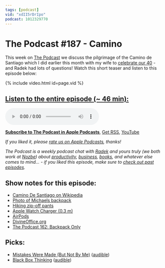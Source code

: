 ```yaml
---
tags: [podcast]
vid: "xdII5rDrIpo"
podcast: 1012329770
---
```


# The Podcast #187 - Camino

This week on [The Podcast][p] we discuss the pilgrimage of the Camino de Santiago which I did earlier this month with my wife to [celebrate our 40](/forty/) - and Radek had lots of questions! Watch this short teaser and listen to this episode below:

{% include video.html id=page.vid %}

<!--More-->

## [Listen to the entire episode (~ 46 min):][e]

<audio controls>
<source src="https://files.nozbe.com/podcast/187.mp3" type="audio/mpeg">
</audio>

**[Subscribe to The Podcast in Apple Podcasts][i]**, [Get RSS][rss], [YouTube][y]

*If you liked it, please [rate us on Apple Podcasts][i], thanks!*

*The Podcast is a weekly podcast chat with [Radek][r] and yours truly (we both work at [Nozbe][n]) about [productivity](/productivity), [business](/business), [books](/books), and whatever else comes to mind… - if you liked this episode, make sure to [check out past episodes](/podcast).*

## Show notes for this episode:

  * [Camino De Santiago on Wikipedia](https://en.wikipedia.org/wiki/Camino_de_Santiago)
  * [Photo of Michaels backpack](https://files.nozbe.com/images/michael-backpack-camino.JPG)
  * [Hiking zip-off pants](https://www.decathlon.com/products/mens-mountain-hiking-zip-off-pants-mh150)
  * [Apple Watch Charger (0.3 m)](https://www.apple.com/shop/product/MU9J2AM/A/apple-watch-magnetic-charging-cable-03m)
  * [AirPods](https://www.apple.com/airpods/)
  * [DivineOffice.org](https://divineoffice.org/)
  * [The Podcast 162: Backpack Only](https://thepodcast.fm/episodes/162)

## Picks:

  * [Mistakes Were Made (But Not By Me)](https://www.amazon.com/Mistakes-Were-Made-But-Not/dp/B003ZWZE5G/) ([audible](https://www.audible.com/pd/Mistakes-Were-Made-But-Not-By-Me-Audiobook/B003XSSVNE))
  * [Black Box Thinking](https://www.amazon.com/Black-Box-Thinking-Surprising-Success/dp/B00WKJV92M/) ([audible](https://www.audible.com/pd/Black-Box-Thinking-Audiobook/B0161R2O7W))

[y]: https://michael.gratis/thepodcastyt
[rss]: http://thepodcast.fm/episodes?format=RSS
[e]: http://thepodcast.fm/episodes/187

[p]: https://michael.gratis/thepodcastfm
[n]: https://nozbe.com/?a=mike
[r]: https://michael.gratis/radex
[i]: https://michael.gratis/thepodcast
[o]: https://michael.gratis/ipadonly

